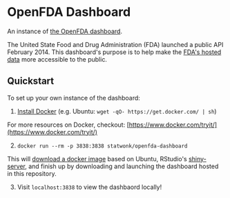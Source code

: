 # OpenFDA Dashboard

An instance of [the OpenFDA dashboard](http://www.statwonk.com/openfda-dashboard/).

The United State Food and Drug Administration (FDA) launched a public API February 2014. This dashboard's purpose is to help make the [FDA's hosted data](https://open.fda.gov/) more accessible to the public.

## Quickstart

To set up your own instance of the dashboard:

1. [Install Docker](https://github.com/docker/docker#getting-started) (e.g. Ubuntu: `wget -qO- https://get.docker.com/ | sh`)

For more resources on Docker, checkout: [https://www.docker.com/tryit/](https://www.docker.com/tryit/)

2. `docker run --rm -p 3838:3838 statwonk/openfda-dashboard`

This will [download a docker image](https://registry.hub.docker.com/u/statwonk/openfda-dashboard/dockerfile/) based on Ubuntu, RStudio's [shiny-server](http://shiny.rstudio.com/), and finish up by downloading and launching the dashboard hosted in this repository.

3. Visit `localhost:3838` to view the dashbaord locally!
